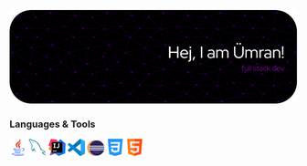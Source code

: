 ![Header](./images/github-header-image%20(3).png)

### Languages & Tools
<div>
<img src="images/java%20(1).png" alt="Java" width="30"/>
<img src="images/mysql (1).png" alt="MySQL" width="30"/>
<img src="images/IntelliJ_IDEA_Icon.svg.png" alt="Java" width="30"/>
<img src="images/Visual_Studio_Code_1.35_icon.svg.png" alt="MySQL" width="30"/>
<img src="images/eclipse-11-logo-png-transparent.png" alt="MySQL" width="30"/>
<img src="images/css-3.png" alt="Java" width="30"/>
<img src="images/html.png" alt="Java" width="30"/>
</div>
